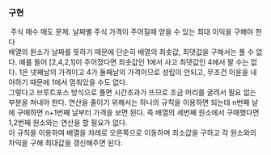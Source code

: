 ### 구현
​
주식 매수 매도 문제. 날짜별 주식 가격이 주어질때 얻을 수 있는 최대 이익을 구해야 한다<br/>
배열의 원소가 날짜를 뜻하기 때문에 단순히 배열의 최솟값, 최댓값을 구해서는 풀 수 없다. 예를 들어 [2,4,2,1]이 주어졌다면 최솟값인 1에서 사고 최댓값인 4에서 팔 수는 없다. 1은 넷째날의 가격이고 4가 둘째날의 가격이므로 성립이 안되고, 무조건 이윤을 내야하기 때문에 1에서 멈춰있을 수도 없다. <br/>
그렇다고 브루트포스 방식으로 풀면 시간초과가 뜨므로 조금 머리를 굴려서 필요 없는 부분을 쳐내야 한다. 연산을 줄이기 위해서는 하나의 규칙을 이용하면 되는데 n번째 날에 구매하면 n+1번째 날부터 가격을 보면 된다. 즉 배열의 세번째 원소에서 구매했다면 1,2번째 원소와는 연산을 할 필요가 없다.<br/>
이 규칙을 이용하여 배열을 차례로 오른쪽으로 이동하며 최소값을 구하고 각 원소와의 차익을 구해 최대값을 갱신해주면 된다.